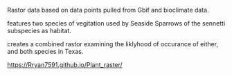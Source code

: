 Rastor data based on data points pulled from Gbif and bioclimate data.

features two species of vegitation used by Seaside Sparrows of the sennetti subspecies as habitat. 

creates a combined rastor examining the liklyhood of occurance of either, and both species in Texas.

https://Rryan7591.github.io/Plant_raster/